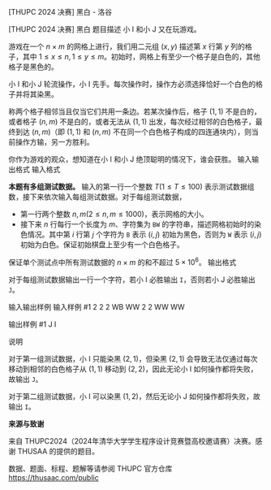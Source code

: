 



[THUPC 2024 决赛] 黑白 - 洛谷














[THUPC 2024 决赛] 黑白
题目描述
小 I 和小 J 又在玩游戏。

游戏在一个 $n \times m$ 的网格上进行，我们用二元组 $(x,y)$ 描述第 $x$ 行第 $y$ 列的格子，其中 $1 \le x \le n, 1 \le y \le m$。初始时，网格上有至少一个格子是白色的，其他格子是黑色的。

小 I 和小 J 轮流操作，小 I 先手。每次操作时，操作方必须选择恰好一个白色的格子并将其染黑。

称两个格子相邻当且仅当它们共用一条边。若某次操作后，格子 $(1,1)$ 不是白的，或者格子 $(n,m)$ 不是白的，或者无法从 $(1,1)$ 出发，每次经过相邻的白色格子，最终到达 $(n,m)$（即 $(1,1)$ 和 $(n,m)$ 不在同一个白色格子构成的四连通块内），则当前操作方输，另一方胜利。

你作为游戏的观众，想知道在小 I 和小 J 绝顶聪明的情况下，谁会获胜。
输入输出格式
输入格式

**本题有多组测试数据。** 输入的第一行一个整数 $T (1 \le T \le 100)$ 表示测试数据组数，接下来依次输入每组测试数据。对于每组测试数据，

- 第一行两个整数 $n, m (2 \le n, m \le 1000)$，表示网格的大小。
- 接下来 $n$ 行每行一个长度为 $m$、字符集为 `BW` 的字符串，描述网格初始时的染色情况。其中第 $i$ 行第 $j$ 个字符为 `B` 表示 $(i,j)$ 初始为黑色，否则为 `W` 表示 $(i,j)$ 初始为白色。保证初始棋盘上至少有一个白色格子。

保证单个测试点中所有测试数据的 $n \times m$ 的和不超过 $5 \times 10^6$。
输出格式

对于每组测试数据输出一行一个字符，若小 I 必胜输出 `I`，否则若小 J 必胜输出 `J`。

输入输出样例
输入样例 #1
2
2 2
WB
WW
2 2
WW
WW

输出样例 #1
J
I

说明

对于第一组测试数据，小 I 只能染黑 $(2,1)$，但染黑 $(2,1)$ 会导致无法仅通过每次移动到相邻的白色格子从 $(1,1)$ 移动到 $(2,2)$，因此无论小 I 如何操作都将失败，故输出 `J`。

对于第二组测试数据，小 I 可以染黑 $(1,2)$，然后无论小 J 如何操作都将失败，故输出 `I`。

**来源与致谢**

来自 THUPC2024（2024年清华大学学生程序设计竞赛暨高校邀请赛）决赛。感谢 THUSAA 的提供的题目。

数据、题面、标程、题解等请参阅 THUPC 官方仓库 <https://thusaac.com/public>






